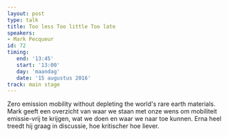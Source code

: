 ```yaml
---
layout: post
type: talk
title: Too less Too little Too late
speakers:
- Mark Pecqueur
id: 72
timing: 
   end: '13:45'
   start: '13:00'
   day: 'maandag'
   date: '15 augustus 2016'
track: main stage
---
```

Zero emission mobility without depleting the world's rare earth materials. Mark geeft een overzicht van waar we staan met onze wens om mobiliteit emissie-vrij te krijgen, wat we doen en waar we naar toe kunnen. Erna heel treedt hij graag in discussie, hoe kritischer hoe liever.